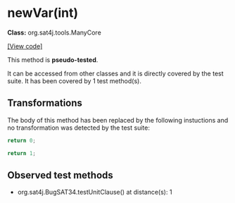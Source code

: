 # newVar(int)

**Class:** org.sat4j.tools.ManyCore

[[View code]](https://gitlab.ow2.org/sat4j/sat4j/blob/09e9173e400ea6c1794354ca54c36607c53391ff/org.sat4j.core/src/main/java//org/sat4j/tools/ManyCore.java#L231)

This method is **pseudo-tested**.


It can be accessed from other classes and it is directly covered by the test suite. 
It has been covered by 1 test method(s).

## Transformations


The body of this method has been replaced by the following instuctions and no transformation was detected by the test suite:

```Java
return 0;
```

```Java
return 1;
```





## Observed test methods

* org.sat4j.BugSAT34.testUnitClause() at distance(s): 1

